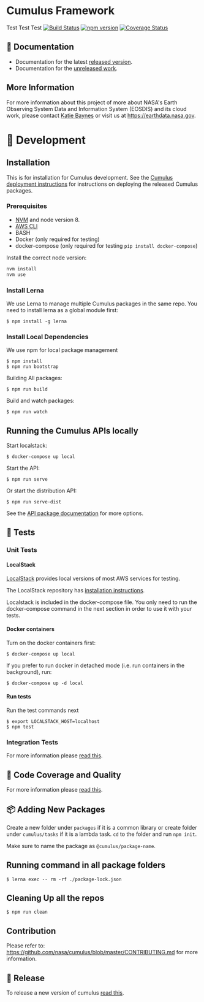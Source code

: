 # Cumulus Framework
Test Test Test
[![Build Status](https://travis-ci.org/nasa/cumulus.svg?branch=master)](https://travis-ci.org/nasa/cumulus)
[![npm version](https://badge.fury.io/js/%40cumulus%2Fapi.svg)](https://badge.fury.io/js/%40cumulus%2Fapi)
[![Coverage Status](https://coveralls.io/repos/github/nasa/cumulus/badge.svg?branch=master)](https://coveralls.io/github/nasa/cumulus?branch=master)

## 📖 Documentation

- Documentation for the latest [released version](https://nasa.github.io/cumulus).
- Documentation for the [unreleased work](https://nasa.github.io/cumulus/docs/next/cumulus-docs-readme).

## More Information

For more information about this project of more about NASA's Earth Observing System Data and Information System (EOSDIS) and its cloud work, please contact [Katie Baynes](mailto:katie.baynes@nasa.gov) or visit us at https://earthdata.nasa.gov.

# 🔨 Development

## Installation

This is for installation for Cumulus development.  See the [Cumulus deployment instructions](https://nasa.github.io/cumulus/docs/deployment/deployment-readme) for instructions on deploying the released Cumulus packages.

### Prerequisites

- [NVM](https://github.com/creationix/nvm) and node version 8.
- [AWS CLI](http://docs.aws.amazon.com/cli/latest/userguide/installing.html)
- BASH
- Docker (only required for testing)
- docker-compose (only required for testing `pip install docker-compose`)

Install the correct node version:

```bash
nvm install
nvm use
```

### Install Lerna

We use Lerna to manage multiple Cumulus packages in the same repo. You need to install lerna as a global module first:

    $ npm install -g lerna

### Install Local Dependencies

We use npm for local package management

    $ npm install
    $ npm run bootstrap

Building All packages:

    $ npm run build

Build and watch packages:

    $ npm run watch

## Running the Cumulus APIs locally

Start localstack:

    $ docker-compose up local

Start the API:

    $ npm run serve

Or start the distribution API:

    $ npm run serve-dist

See the [API package documentation](packages/api/README.md#running-the-api-locally) for more options.

## 📝 Tests

### Unit Tests

#### LocalStack

[LocalStack](https://github.com/localstack/localstack) provides local versions of most AWS services for testing.

The LocalStack repository has [installation instructions](https://github.com/localstack/localstack#installing).

Localstack is included in the docker-compose file. You only need to run the docker-compose command in the next section in order to use it with your tests.

#### Docker containers

Turn on the docker containers first:

    $ docker-compose up local

If you prefer to run docker in detached mode (i.e. run containers in the background), run:

    $ docker-compose up -d local

#### Run tests

Run the test commands next

    $ export LOCALSTACK_HOST=localhost
    $ npm test

### Integration Tests

For more information please [read this](docs/development/integration-tests.md).

## 🔦 Code Coverage and Quality

For more information please [read this](docs/development/quality-and-coverage.md).

## 📦 Adding New Packages

Create a new folder under `packages` if it is a common library or create folder under `cumulus/tasks` if it is a lambda task. `cd` to the folder and run `npm init`.

Make sure to name the package as `@cumulus/package-name`.

## Running command in all package folders

    $ lerna exec -- rm -rf ./package-lock.json

## Cleaning Up all the repos

    $ npm run clean

## Contribution

Please refer to: https://github.com/nasa/cumulus/blob/master/CONTRIBUTING.md for more information.

## 🛒 Release

To release a new version of cumulus [read this](docs/development/release.md).
